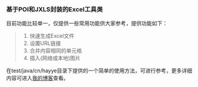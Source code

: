 ### 基于POI和JXLS封装的Excel工具类 

目前功能比较单一，仅提供一些常用功能供大家参考，提供功能如下：
>1. 快速生成Excel文件
>2. 设置URL链接
>3. 合并内容相同的单元格
>4. 插入(网络或本地)图片

在test/java/cn/hayye目录下提供的一个简单的使用方法，可进行参考，更多详细内容可进入[我的博客](blog.hayye.cn)查看。
